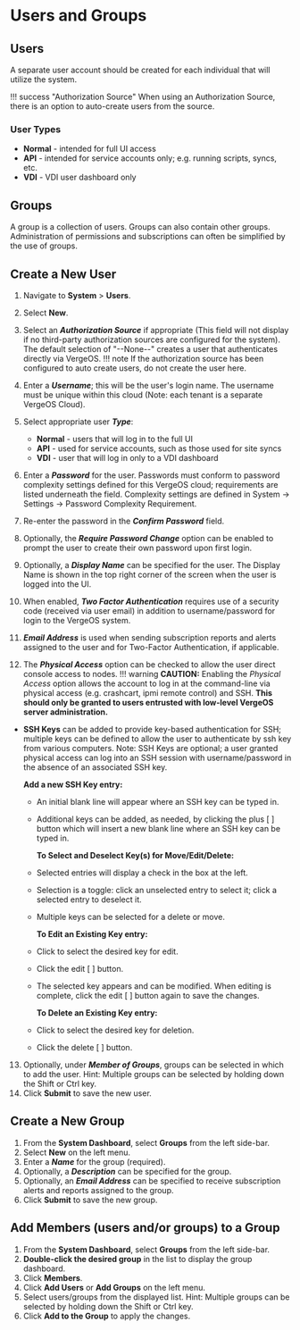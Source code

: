 # Users and Groups

## Users

A separate user account should be created for each individual that will utilize the system. 

!!! success "Authorization Source"
    When using an Authorization Source, there is an option to auto-create users from the source.

### User Types

- **Normal** - intended for full UI access
- **API** - intended for service accounts only; e.g. running scripts, syncs, etc.
- **VDI** - VDI user dashboard only

## Groups

A group is a collection of users. Groups can also contain other groups. Administration of permissions and subscriptions can often be simplified by the use of groups.

## Create a New User

1. Navigate to **System** > **Users**.
2. Select **New**.
3. Select an ***Authorization Source*** if appropriate (This field will not display if no third-party authorization sources are configured for the system). The default selection of "--None--" creates a user that authenticates directly via VergeOS.
!!! note
    If the authorization source has been configured to auto create users, do not create the user here.

4. Enter a ***Username***; this will be the user's login name. The username must be unique within this cloud (Note: each tenant is a separate VergeOS Cloud).
5. Select appropriate user ***Type***:
    - **Normal** - users that will log in to the full UI
    - **API** - used for service accounts, such as those used for site syncs
    - **VDI** - user that will log in only to a VDI dashboard
6. Enter a ***Password*** for the user. Passwords must conform to password complexity settings defined for this VergeOS cloud; requirements are listed underneath the field. Complexity settings are defined in System -> Settings -> Password Complexity Requirement.
7. Re-enter the password in the ***Confirm Password*** field.
8. Optionally, the ***Require Password Change*** option can be enabled to prompt the user to create their own password upon first login.
9. Optionally, a ***Display Name*** can be specified for the user. The Display Name is shown in the top right corner of the screen when the user is logged into the UI.
10. When enabled, ***Two Factor Authentication*** requires use of a security code (received via user email) in addition to username/password for login to the VergeOS system.
11. ***Email Address*** is used when sending subscription reports and alerts assigned to the user and for Two-Factor Authentication, if applicable.
12. The ***Physical Access*** option can be checked to allow the user direct console access to nodes. 
!!! warning
    **CAUTION:** Enabling the *Physical Access* option allows the account to log in at the command-line via physical access (e.g. crashcart, ipmi remote control) and SSH. **This should only be granted to users entrusted with low-level VergeOS server administration.**

- **SSH Keys** can be added to provide key-based authentication for SSH; multiple keys can be defined to allow the user to authenticate by ssh key from various computers. Note: SSH Keys are optional; a user granted physical access can log into an SSH session with username/password in the absence of an associated SSH key.

    **Add a new SSH Key entry:**
  - An initial blank line will appear where an SSH key can be typed in.
  - Additional keys can be added, as needed, by clicking the plus [ ] button which will insert a new blank line where an SSH key can be typed in.

    **To Select and Deselect Key(s) for Move/Edit/Delete:**
  - Selected entries will display a check in the box at the left.
  - Selection is a toggle: click an unselected entry to select it; click a selected entry to deselect it.
  - Multiple keys can be selected for a delete or move.

    **To Edit an Existing Key entry:**
  - Click to select the desired key for edit.
  - Click the edit [ ] button.
  - The selected key appears and can be modified. When editing is complete, click the edit [ ] button again to save the changes.

    **To Delete an Existing Key entry:**
  - Click to select the desired key for deletion.
  - Click the delete [ ] button.

13. Optionally, under ***Member of Groups***, groups can be selected in which to add the user. Hint: Multiple groups can be selected by holding down the Shift or Ctrl key.
14. Click **Submit** to save the new user.

## Create a New Group

1. From the **System Dashboard**, select **Groups** from the left side-bar.
2. Select **New** on the left menu.
3. Enter a ***Name*** for the group (required).
4. Optionally, a ***Description*** can be specified for the group.
5. Optionally, an ***Email Address*** can be specified to receive subscription alerts and reports assigned to the group.
6. Click **Submit** to save the new group.

## Add Members (users and/or groups) to a Group

1. From the **System Dashboard**, select **Groups** from the left side-bar.
2. **Double-click the desired group** in the list to display the group dashboard.
3. Click **Members**.
4. Click **Add Users** or **Add Groups** on the left menu.
5. Select users/groups from the displayed list. Hint: Multiple groups can be selected by holding down the Shift or Ctrl key.
6. Click **Add to the Group** to apply the changes.
